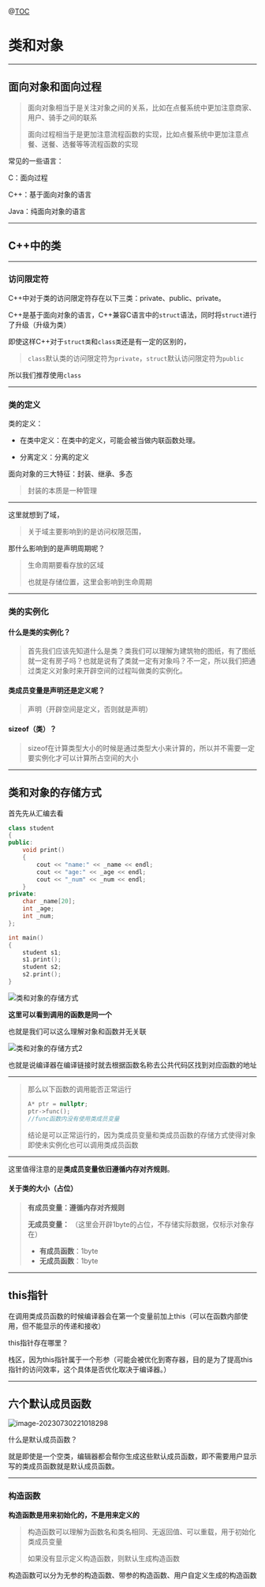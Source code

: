 @[TOC]()

# 类和对象

---

## 面向对象和面向过程

> 面向对象相当于是关注对象之间的关系，比如在点餐系统中更加注意商家、用户、骑手之间的联系
>
> 面向过程相当于是更加注意流程函数的实现，比如点餐系统中更加注意点餐、送餐、选餐等等流程函数的实现

常见的一些语言：

C：面向过程

C++：基于面向对象的语言

Java：纯面向对象的语言

---

## C++中的类

---

### 访问限定符

C++中对于类的访问限定符存在以下三类：private、public、private。

C++是基于面向对象的语言，C++兼容C语言中的`struct`语法，同时将`struct`进行了升级（升级为类）

即使这样C++对于`struct类`和`class类`还是有一定的区别的，

> `class`默认类的访问限定符为`private`，`struct`默认访问限定符为`public`

所以我们推荐使用`class`

---

### 类的定义

类的定义：

* 在类中定义：在类中的定义，可能会被当做内联函数处理。

* 分离定义：分离的定义

面向对象的三大特征：封装、继承、多态

> 封装的本质是一种管理

---

这里就想到了域，

> 关于域主要影响到的是访问权限范围，

那什么影响到的是声明周期呢？

> 生命周期要看存放的区域
>
> 也就是存储位置，这里会影响到生命周期

---

### 类的实例化

#### 什么是类的实例化？

> 首先我们应该先知道什么是类？类我们可以理解为建筑物的图纸，有了图纸就一定有房子吗？也就是说有了类就一定有对象吗？不一定，所以我们把通过类定义对象时来开辟空间的过程叫做类的实例化。

#### 类成员变量是声明还是定义呢？

> 声明（开辟空间是定义，否则就是声明）

#### sizeof（类）？

> sizeof在计算类型大小的时候是通过类型大小来计算的，所以并不需要一定要实例化才可以计算所占空间的大小

---

## 类和对象的存储方式

首先先从汇编去看

```cpp
class student
{
public:
	void print()
	{
		cout << "name:" << _name << endl;
		cout << "age:" << _age << endl;
		cout << "_num" << _num << endl;
	}
private:
	char _name[20];
	int _age;
	int _num;
};

int main()
{
	student s1;
	s1.print();
	student s2;
	s2.print();
}
```

![类和对象的存储方式](https://dhrs-oss.oss-cn-beijing.aliyuncs.com/img/202307292118553.png)

**这里可以看到调用的函数是同一个**

也就是我们可以这么理解对象和函数并无关联

![类和对象的存储方式2](https://dhrs-oss.oss-cn-beijing.aliyuncs.com/img/202307292134276.png)

也就是说编译器在编译链接时就去根据函数名称去公共代码区找到对应函数的地址

---

> 那么以下函数的调用能否正常运行
>
> ```cpp
> A* ptr = nullptr;
> ptr->func();
> //func函数内没有使用类成员变量
> ```
>
> 结论是可以正常运行的，因为类成员变量和类成员函数的存储方式使得对象即使未实例化也可以调用类成员函数

---

这里值得注意的是**类成员变量依旧遵循内存对齐规则**。

#### 关于类的大小（占位）

> **有成员变量：遵循内存对齐规则**
>
> **无成员变量：** （这里会开辟1byte的占位，不存储实际数据，仅标示对象存在）
>
> * **有成员函数**：1byte
> * **无成员函数**：1byte

---

## this指针

在调用类成员函数的时候编译器会在第一个变量前加上this（可以在函数内部使用，但不能显示的传递和接收）

this指针存在哪里？

栈区，因为this指针属于一个形参（可能会被优化到寄存器，目的是为了提高this指针的访问效率，这个具体是否优化取决于编译器。）

---

## **六个默认成员函数**

![image-20230730221018298](https://dhrs-oss.oss-cn-beijing.aliyuncs.com/img/202307302210366.png)

什么是默认成员函数？

就是即使是一个空类，编辑器都会帮你生成这些默认成员函数，即不需要用户显示写的类成员函数就是默认成员函数。

---

### 构造函数

**构造函数是用来初始化的，不是用来定义的**

> 构造函数可以理解为函数名和类名相同、无返回值、可以重载，用于初始化类成员变量
>
> 如果没有显示定义构造函数，则默认生成构造函数

构造函数可以分为无参的构造函数、带参的构造函数、用户自定义生成的构造函数

```cpp
```

